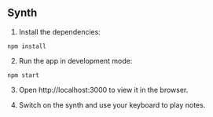 
## Synth

1. Install the dependencies:

`npm install`

2. Run the app in development mode:

`npm start`

3. Open http://localhost:3000 to view it in the browser.

4. Switch on the synth and use your keyboard to play notes.
